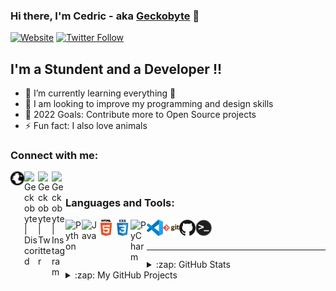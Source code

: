 ### Hi there, I'm Cedric - aka [Geckobyte][website] 👋

[![Website](https://img.shields.io/website?label=github/Geckobyte&style=for-the-badge&url=https%3A%2F%2Fcodestackr.com)](https://github.com/Geckobyte)
[![Twitter Follow](https://img.shields.io/twitter/follow/geckobytedev?color=1DA1F2&logo=twitter&style=for-the-badge)](https://twitter.com/intent/follow?original_referer=https%3A%2F%2Fgithub.com%2FcodeSTACKr&screen_name=geckobytedev)

## I'm a Stundent and a Developer !!

- 🌱 I’m currently learning everything 🤣
- 👯 I am looking to improve my programming and design skills
- 🥅 2022 Goals: Contribute more to Open Source projects
- ⚡ Fun fact: I also love animals

### Connect with me:

[<img align="left" alt="Github" width="22px" src="https://raw.githubusercontent.com/iconic/open-iconic/master/svg/globe.svg" />][website]
[<img align="left" alt="Geckobyte | Discord" width="22px" src="https://encrypted-tbn0.gstatic.com/images?q=tbn:ANd9GcR_3INNeEkidybmFnDaSKXN7METpHK6nmiDeA&usqp=CAU" />][discord]
[<img align="left" alt="Geckobyte | Twitter" width="22px" src="https://cdn.jsdelivr.net/npm/simple-icons@v3/icons/twitter.svg" />][twitter]
[<img align="left" alt="Geckobyte | Instagram" width="22px" src="https://cdn.jsdelivr.net/npm/simple-icons@v3/icons/instagram.svg" />][instagram]

<br />

### Languages and Tools:

<img align="left" alt="Python" width="26px" src="https://icon-library.com/images/icon-python/icon-python-12.jpg" />
<img align="left" alt="Java" width="26px" src="https://cdn-icons-png.flaticon.com/512/152/152760.png" />
<img align="left" alt="HTML5" width="26px" src="https://raw.githubusercontent.com/github/explore/80688e429a7d4ef2fca1e82350fe8e3517d3494d/topics/html/html.png" />
<img align="left" alt="CSS3" width="26px" src="https://raw.githubusercontent.com/github/explore/80688e429a7d4ef2fca1e82350fe8e3517d3494d/topics/css/css.png" />
<img align="left" alt="PyCharm" width="26px" src="https://icons-for-free.com/iconfiles/png/512/pycharm-1324440218718168854.png" />
<img align="left" alt="Visual Studio Code" width="26px" src="https://raw.githubusercontent.com/github/explore/80688e429a7d4ef2fca1e82350fe8e3517d3494d/topics/visual-studio-code/visual-studio-code.png" />
<img align="left" alt="Git" width="26px" src="https://raw.githubusercontent.com/github/explore/80688e429a7d4ef2fca1e82350fe8e3517d3494d/topics/git/git.png" />
<img align="left" alt="GitHub" width="26px" src="https://raw.githubusercontent.com/github/explore/78df643247d429f6cc873026c0622819ad797942/topics/github/github.png" />
<img align="left" alt="Terminal" width="26px" src="https://raw.githubusercontent.com/github/explore/80688e429a7d4ef2fca1e82350fe8e3517d3494d/topics/terminal/terminal.png" />

<br />
<br />

---

<details>
  <summary>:zap: GitHub Stats</summary>

  ![Geckobyte's GitHub stats](https://github-readme-stats.vercel.app/api?username=geckobyte&show_icons=true&theme=radical)
  
  [![Top Langs](https://github-readme-stats.vercel.app/api/top-langs/?username=geckobyte&layout=compact)](https://github.com/anuraghazra/github-readme-stats)
  
  <img src="https://komarev.com/ghpvc/?username=geckobyte&label=Profile%20views&color=0e75b6&style=flat" alt="geckobyte" />


</details>

<details>
  <summary>:zap: My GitHub Projects</summary>
  
1. 💻 [SprachAssistent](https://github.com/Geckobyte/SprachAssistent)

</details>

[website]: https://github.com/Geckobyte
[twitter]: https://twitter.com/geckobytedev
[discord]: Geckobyte#6582
[instagram]: https://www.instagram.com/geckobytedev/
